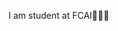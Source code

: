 I am student at FCAI💜👩‍💻
<!---
malakhusseinnn/malakhusseinnn is a ✨ special ✨ repository because its `README.md` (this file) appears on your GitHub profile.
You can click the Preview link to take a look at your changes.
--->
